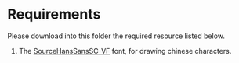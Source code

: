 # Requirements

Please download into this folder the required resource listed below.

1. The [SourceHansSansSC-VF](https://raw.githubusercontent.com/adobe-fonts/source-han-sans/release/Variable/TTF/SourceHanSansSC-VF.ttf) font, for drawing chinese characters.
